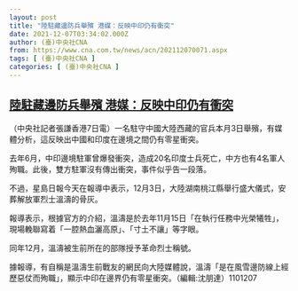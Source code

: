 ```yaml
---
layout: post
title: "陸駐藏邊防兵舉殯 港媒：反映中印仍有衝突"
date: 2021-12-07T03:34:02.000Z
author: (臺)中央社CNA
from: https://www.cna.com.tw/news/acn/202112070071.aspx
tags: [ (臺)中央社CNA ]
categories: [ (臺)中央社CNA ]
---
```

<!--1638848042000-->
[陸駐藏邊防兵舉殯 港媒：反映中印仍有衝突](https://www.cna.com.tw/news/acn/202112070071.aspx)
------

<div>
<div></div><div><p>（中央社記者張謙香港7日電）一名駐守中國大陸西藏的官兵本月3日舉殯，有媒體分析，這反映出中國和印度在邊境之間仍有零星衝突。</p><p>去年6月，中印邊境駐軍曾爆發衝突，造成20名印度士兵死亡，中方也有4名軍人殉職。此後，雙方駐軍沒有傳出衝突，事件似乎告一段落。</p><p>不過，星島日報今天在報導中表示，12月3日，大陸湖南桃江縣舉行盛大儀式，安葬解放軍烈士溫濤的骨灰。</p><p>報導表示，根據官方的介紹，溫濤是於去年11月15日「在執行任務中光榮犧牲」，現場輓聯寫着「一腔熱血灑高原」、「寸土不讓」等字眼。</p><p>同年12月，溫濤被生前所在的部隊授予革命烈士稱號。</p><p>據報導，有自稱是溫濤生前戰友的網民向大陸媒體說，溫濤「是在風雪邊防線上經歷惡仗而殉職」，顯示中印在邊界仍有零星衝突。（編輯:沈朋達）1101207</p></div>
</div>
